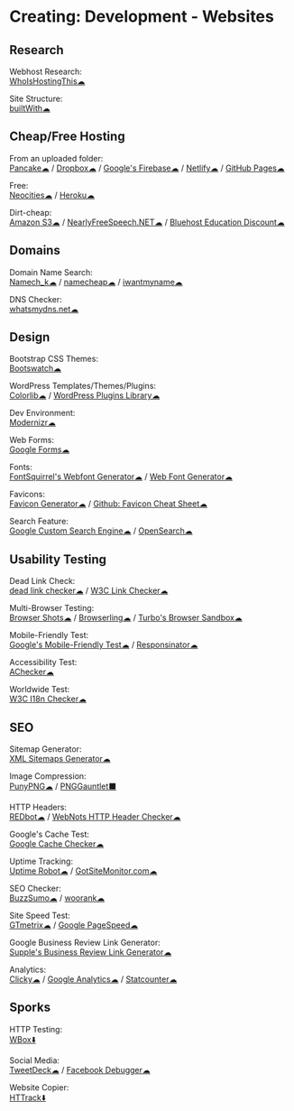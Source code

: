 # Creating: Development - Websites

## Research

Webhost Research:  
  [WhoIsHostingThis☁](https://www.whoishostingthis.com/)
  
Site Structure:  
  [builtWith☁](https://builtwith.com/)
  
## Cheap/Free Hosting

From an uploaded folder:  
  [Pancake☁](https://www.pancake.io/) / 
  [Dropbox☁](https://www.dropbox.com/) / 
  [Google's Firebase☁](https://firebase.google.com/) / 
  [Netlify☁](https://app.netlify.com/) / 
  [GitHub Pages☁](https://pages.github.com/)
  
Free:  
  [Neocities☁](https://neocities.org/) / 
  [Heroku☁](https://www.heroku.com/)
  
Dirt-cheap:  
  [Amazon S3☁](https://aws.amazon.com/s3/) / 
  [NearlyFreeSpeech.NET☁](https://www.nearlyfreespeech.net/) / 
  [Bluehost Education Discount☁](https://www.bluehost.com/special/educationspecial)
  
## Domains

Domain Name Search:  
  [Namech_k☁](https://namechk.com/) / 
  [namecheap☁](https://www.namecheap.com/) / 
  [iwantmyname☁](https://iwantmyname.com/)
  
DNS Checker:  
  [whatsmydns.net☁](https://www.whatsmydns.net/)
  
## Design

Bootstrap CSS Themes:  
  [Bootswatch☁](https://bootswatch.com/)
  
WordPress Templates/Themes/Plugins:  
  [Colorlib☁](https://colorlib.com/wp/templates/) / 
  [WordPress Plugins Library☁](https://wordpress.org/plugins/)
  
Dev Environment:  
  [Modernizr☁](https://modernizr.com/)
  
Web Forms:  
  [Google Forms☁](http://forms.google.com/)
  
Fonts:  
  [FontSquirrel's Webfont Generator☁](https://www.fontsquirrel.com/) / 
  [Web Font Generator☁](https://www.web-font-generator.com/)
  
Favicons:  
  [Favicon Generator☁](https://realfavicongenerator.net/) / 
  [Github: Favicon Cheat Sheet☁](http://github.com/audreyr/favicon-cheat-sheet)
  
Search Feature:  
  [Google Custom Search Engine☁](https://cse.google.com/cse/) / 
  [OpenSearch☁](http://www.opensearch.org/Home)
  
## Usability Testing

Dead Link Check:  
  [dead link checker☁](https://www.deadlinkchecker.com/) / 
  [W3C Link Checker☁](https://validator.w3.org/checklink)
  
Multi-Browser Testing:  
  [Browser Shots☁](http://browsershots.org/) / 
  [Browserling☁](https://www.browserling.com/) / 
  [Turbo's Browser Sandbox☁](https://turbo.net/browsers)
  
Mobile-Friendly Test:  
  [Google's Mobile-Friendly Test☁](https://search.google.com/test/mobile-friendly) / 
  [Responsinator☁](https://www.responsinator.com/)
  
Accessibility Test:  
  [AChecker☁](https://achecker.ca/)
  
Worldwide Test:  
  [W3C I18n Checker☁](https://validator.w3.org/i18n-checker/)
  
## SEO

Sitemap Generator:  
  [XML Sitemaps Generator☁](https://www.xml-sitemaps.com/)
  
Image Compression:  
  [PunyPNG☁](http://punypng.com/) / 
  [PNGGauntlet⬛](https://pnggauntlet.com/)
  
HTTP Headers:  
  [REDbot☁](https://redbot.org/) / 
  [WebNots HTTP Header Checker☁](https://www.webnots.com/seo-tools/http-header-checker/)
  
Google's Cache Test:  
  [Google Cache Checker☁](https://www.webnots.com/seo-tools/google-cache-checker)
  
Uptime Tracking:  
  [Uptime Robot☁](https://uptimerobot.com/) / 
  [GotSiteMonitor.com☁](https://www.gotsitemonitor.com/)
  
SEO Checker:  
  [BuzzSumo☁](https://app.buzzsumo.com/) / 
  [woorank☁](https://www.woorank.com/)
  
Site Speed Test:  
  [GTmetrix☁](https://gtmetrix.com) / 
  [Google PageSpeed☁](https://developers.google.com/speed/pagespeed/insights/)
  
Google Business Review Link Generator:  
  [Supple's Business Review Link Generator☁](https://supple.com.au/tools/google-review-link-generator/)
  
Analytics:  
  [Clicky☁](https://clicky.com/) / 
  [Google Analytics☁](https://analytics.google.com/) / 
  [Statcounter☁](https://statcounter.com/)
  
## Sporks

HTTP Testing:  
  [WBox⬇️](http://www.hping.org/wbox/)

Social Media:  
  [TweetDeck☁](https://tweetdeck.twitter.com/) / 
  [Facebook Debugger☁](https://developers.facebook.com/tools/debug/)
  
Website Copier:  
  [HTTrack⬇️](http://www.httrack.com/)
